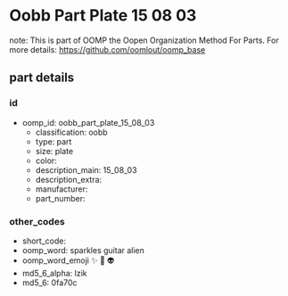 # Oobb Part Plate 15 08 03  

note: This is part of OOMP the Oopen Organization Method For Parts. For more details: https://github.com/oomlout/oomp_base

##  part details





### id
* oomp_id: oobb_part_plate_15_08_03
  * classification: oobb
  * type: part
  * size: plate
  * color: 
  * description_main: 15_08_03
  * description_extra: 
  * manufacturer: 
  * part_number: 

### other_codes
* short_code: 
* oomp_word: sparkles guitar alien
* oomp_word_emoji :sparkles: :guitar: :alien:
* md5_6_alpha: lzik
* md5_6: 0fa70c